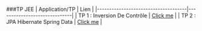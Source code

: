 ###TP JEE 
| Application/TP                      |  Lien                        |
|-------------------------------------|------------------------------|
| TP 1 : Inversion De Contrôle        | [Click me]([lien_vers_tp_0](https://github.com/RachidaTanassat/TP-JEE/tree/master/IOC))   |
| TP 2 :  JPA Hibernate Spring Data   | [Click me]([lien_vers_tp_1](https://github.com/RachidaTanassat/TP-JEE/tree/master/jpa)https://github.com/RachidaTanassat/TP-JEE/tree/master/jpa)   |
